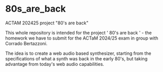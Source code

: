 # 80s_are_back
ACTAM 202425 project "80's are back"

This whole repository is intended for the project ' 80's are back ' - the homework we have to submit for the ACTaM 2024/25 exam in group with Corrado Bertazzoni.

The idea is to create a web audio based synthesizer, starting from the specifications of what a synth was back in the early 80's, but taking advantage from today's web audio capabilities.
